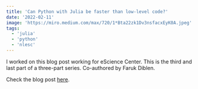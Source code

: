 ```yaml
---
title: 'Can Python with Julia be faster than low-level code?'
date: '2022-02-11'
image: 'https://miro.medium.com/max/720/1*Bta22zk1Dv3nsfacxEyK0A.jpeg'
tags:
  - 'julia'
  - 'python'
  - 'nlesc'
---
```


I worked on this blog post working for eScience Center.
This is the third and last part of a three-part series.
Co-authored by Faruk Diblen.

Check the blog post [here](https://blog.esciencecenter.nl/can-python-with-julia-be-faster-than-low-level-code-cd71a72fbcf4).
